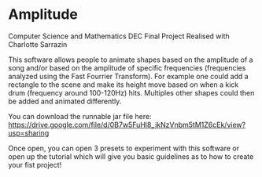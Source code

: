 # Amplitude
Computer Science and Mathematics DEC Final Project
Realised with Charlotte Sarrazin

This software allows people to animate shapes based on the amplitude of a song and/or based on the amplitude of specific frequencies (frequencies analyzed using the Fast Fourrier Transform).
For example one could add a rectangle to the scene and make its height move based on when a kick drum (frequency around 100-120Hz) hits. Multiples other shapes could then be added and animated differently.

You can download the runnable jar file here: https://drive.google.com/file/d/0B7w5FuHl8_jkNzVnbm5tM1Z6cEk/view?usp=sharing

Once open, you can open 3 presets to experiment with this software or open up the tutorial which will give you basic guidelines as to how to create your fist project!
